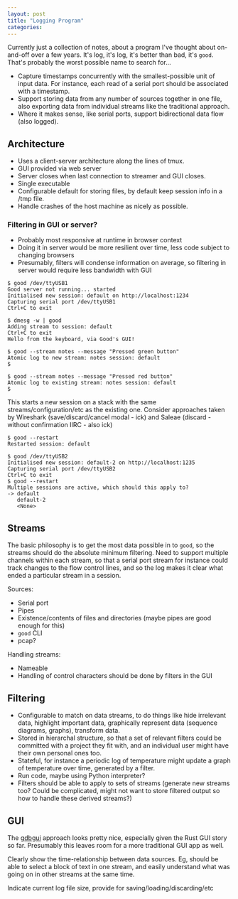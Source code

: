 ```yaml
---
layout: post
title: "Logging Program"
categories:
---
```


Currently just a collection of notes, about a program I've thought about on-and-off over a few years.  It's log, it's log, it's better than bad, it's `good`.  That's probably the worst possible name to search for...

* Capture timestamps concurrently with the smallest-possible unit of input data.  For instance, each read of a serial port should be associated with a timestamp.
* Support storing data from any number of sources together in one file, also exporting data from individual streams like the traditional approach.
* Where it makes sense, like serial ports, support bidirectional data flow (also logged).

## Architecture
* Uses a client-server architecture along the lines of tmux.
* GUI provided via web server
* Server closes when last connection to streamer and GUI closes.
* Single executable
* Configurable default for storing files, by default keep session info in a /tmp file.
* Handle crashes of the host machine as nicely as possible.

### Filtering in GUI or server?
* Probably most responsive at runtime in browser context
* Doing it in server would be more resilient over time, less code subject to changing browsers
* Presumably, filters will condense information on average, so filtering in server would require less bandwidth with GUI

```
$ good /dev/ttyUSB1
Good server not running... started
Initialised new session: default on http://localhost:1234
Capturing serial port /dev/ttyUSB1
Ctrl+C to exit
```

```
$ dmesg -w | good
Adding stream to session: default
Ctrl+C to exit
Hello from the keyboard, via Good's GUI!
```

```
$ good --stream notes --message "Pressed green button"
Atomic log to new stream: notes session: default
$
```

```
$ good --stream notes --message "Pressed red button"
Atomic log to existing stream: notes session: default
$
```

This starts a new session on a stack with the same streams/configuration/etc as the existing one.  Consider approaches taken by Wireshark (save/discard/cancel modal - ick) and Saleae (discard - without confirmation IIRC - also ick)
```
$ good --restart
Restarted session: default
```

```
$ good /dev/ttyUSB2
Initialised new session: default-2 on http://localhost:1235
Capturing serial port /dev/ttyUSB2
Ctrl+C to exit
$ good --restart
Multiple sessions are active, which should this apply to?
-> default
   default-2
   <None>
```

## Streams
The basic philosophy is to get the most data possible in to `good`, so the streams should do the absolute minimum filtering.  Need to support multiple channels within each stream, so that a serial port stream for instance could track changes to the flow control lines, and so the log makes it clear what ended a particular stream in a session.

Sources:
* Serial port
* Pipes
* Existence/contents of files and directories (maybe pipes are good enough for this)
* `good` CLI
* pcap?

Handling streams:
* Nameable
* Handling of control characters should be done by filters in the GUI

## Filtering

* Configurable to match on data streams, to do things like hide irrelevant data, highlight important data, graphically represent data (sequence diagrams, graphs), transform data.
* Stored in hierarchal structure, so that a set of relevant filters could be committed with a project they fit with, and an individual user might have their own personal ones too.
* Stateful, for instance a periodic log of temperature might update a graph of temperature over time, generated by a filter.
* Run code, maybe using Python interpreter?
* Filters should be able to apply to sets of streams (generate new streams too?  Could be complicated, might not want to store filtered output so how to handle these derived streams?)

## GUI
The [gdbgui](https://www.gdbgui.com) approach looks pretty nice, especially given the Rust GUI story so far.  Presumably this leaves room for a more traditional GUI app as well.

Clearly show the time-relationship between data sources.  Eg, should be able to select a block of text in one stream, and easily understand what was going on in other streams at the same time.

Indicate current log file size, provide for saving/loading/discarding/etc
